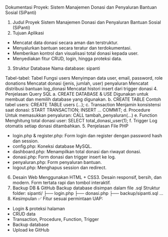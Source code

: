 Dokumentasi Proyek: Sistem Manajemen Donasi dan Penyaluran Bantuan Sosial (SiPanti)
1. Judul Proyek
Sistem Manajemen Donasi dan Penyaluran Bantuan Sosial (SiPanti)
2. Tujuan Aplikasi
- Mencatat data donasi secara aman dan terstruktur.
- Menyalurkan bantuan secara teratur dan terdokumentasi.
- Memberikan kontrol dan visualisasi total donasi kepada user.
- Menyediakan fitur CRUD, login, hingga proteksi data.
3. Struktur Database
Nama database: sipanti

Tabel-tabel:
Tabel	Fungsi
users	Menyimpan data user, email, password, role
donations	Mencatat donasi (jenis, jumlah, user)
penyaluran	Mencatat distribusi bantuan
log_donasi	Mencatat histori insert dari trigger donasi
4. Penjelasan Query SQL
a. CREATE DATABASE & USE
Digunakan untuk membuat dan memilih database yang digunakan.
b. CREATE TABLE
Contoh tabel users:
CREATE TABLE users (...);
c. Transaction
Menjamin konsistensi saat donasi:
START TRANSACTION; INSERT ... COMMIT;
d. Procedure
Untuk memasukkan penyaluran:
CALL tambah_penyaluran(...)
e. Function
Menghitung total donasi user:
SELECT total_donasi_user(1);
f. Trigger
Log otomatis setiap donasi ditambahkan.
5. Penjelasan File PHP
- login.php & register.php: Form login dan register dengan password hash dan session.
- config.php: Koneksi database MySQL.
- dashboard.php: Menampilkan total donasi dan riwayat donasi.
- donasi.php: Form donasi dan trigger insert ke log.
- penyaluran.php: Form penyaluran bantuan.
- logout.php: Menghapus session dan redirect.
6. Desain Web
Menggunakan HTML + CSS3.
Desain responsif, bersih, dan modern.
Form tertata rapi dan tombol interaktif.
7. Backup DB & GitHub
Backup database disimpan dalam file .sql
Struktur folder:
sipanti/
├── login.php
├── donasi.php
├── backup/sipanti.sql
...
8. Kesimpulan
✅ Fitur sesuai permintaan UAP:
- Login & proteksi halaman
- CRUD data
- Transaction, Procedure, Function, Trigger
- Backup database
- Upload ke GitHub
